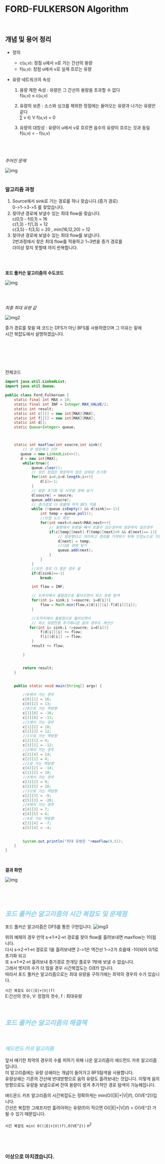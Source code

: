 # FORD-FULKERSON Algorithm
<br/>

## 개념 및 용어 정리
* 정의 
    * c(u,v): 정점 u에서 v로 가는 간선의 용량
    * f(u,v): 정점 u에서 v로 실제 흐르는 유량

* 유량 네트워크의 속성
    1. 용량 제한 속성 : 유량은 그 간선의 용량을 초과할 수 없다\
     f(u,v) ≤ c(u,v)
    2. 유량의 보존 : 소스와 싱크를 제외한 정점에는 들어오는 유량과 나가는 유량은 같다\
        ∑ v ∈ V  f(u,v) = 0

    3. 유량의 대칭성 : 유량이 u에서 v로 흐르면 음수의 유량이 흐르는 것과 동일\
        f(u,v) = - f(u,v)


#
<br/>


*주어진 문제*

![img](https://velog.velcdn.com/images%2Fgeunwoobaek%2Fpost%2Fe2cf2a36-16bd-4890-9dc9-30660fde6177%2Fimage.png)
<br/>
<br/>

### 알고리즘 과정
1. Source에서 sink로 가는 경로를 하나 찾습니다.(증가 경로)\
0->1->3->5 를 찾았습니다.
2. 찾아낸 경로에 보낼수 있는 최대 flow을 찾습니다.\
c(0,1) - f(0,1) = 16\
c(1,3) - f(1,3) = 12\
c(3,5) - f(3,5) = 20  ,  min(16,12,20) = 12
3. 찾아낸 경로에 보낼수 있는 최대 flow를 보냅니다.\
 2번과정에서 찾은 최대 flow를 적용하고 1~3번을 증가 경로를\
 더이상 찾지 못할때 까지 반복합니다.
 <br/>
 </br>

**포드 풀커슨 알고리즘의 수도코드**

![img](https://i.imgur.com/Bq1IvoA.png)

 <br/>
 <br/>


 *최종 최대 유량 값*
 </br>

 ![img2](https://velog.velcdn.com/images%2Fgeunwoobaek%2Fpost%2F593f907e-d460-481f-93cb-679d7ca248cb%2Fimage.png)

 증가 경로를 찾을 때 코드는 DFS가 아닌 BFS를 사용하였으며 그 이유는 밑에\
 시간 복잡도에서 설명하겠습니다.
 <br/>
 <br/>
#
<br/><br/>


전체코드
```java 
import java.util.LinkedList;
import java.util.Queue;

public class Ford_Fulkerson {
    static final int MAX = 10;
    static final int INF = Integer.MAX_VALUE/2;
    static int result;
    static int c[][] = new int[MAX][MAX];
    static int f[][] = new int[MAX][MAX];
    static int d[];
    static Queue<Integer> queue;



    static int maxFlow(int soucre,int sink){
        // 큐 방문체크 선언
       queue = new LinkedList<>();
       d = new int[MAX];
        while(true){
            queue.clear();
            // 모든 정점은 방문하지 않은 상태로 초기화
            for(int i=0;i<d.length;i++){
                d[i]=-1;
            }
            // 방문 초기화 및 시작점 큐에 넣기
            d[soucre] = soucre;
            queue.add(soucre);
            // 증가경로 다 찾을때 까지 BFS 적용
            while (!queue.isEmpty() && d[sink]==-1){
                int temp = queue.poll();
                //인접 노드 확인
                for(int next=0;next<MAX;next++){
                    // 용량에서 유량을 빼서 흐를수 있는경우와 방문하지 않은경우
                    if(c[temp][next]-f[temp][next]>0 && d[next]==-1){
                        // 방문했다고 처리하고 경로를 기억하기 위해 인접노드로 가는 값 넣음
                        d[next] = temp;
                        //다음 큐에 넣기
                        queue.add(next);
                    }
                }
            }
            //모든 경로 다 찾은 경우 끝
            if(d[sink]==-1)
                break;

            int flow = INF;

            // 도착지에서 출발점으로 돌아오면서 최소 유량 탐색
            for(int i= sink;i !=soucre; i=d[i]){
                flow = Math.min(flow,c[d[i]][i]-f[d[i]][i]);
            }

            //도착지에서 출발점으로 돌아오면서
            // 최소 유량만큼 추가해나감 음의 경우도 계산산
           for(int i= sink;i !=soucre; i=d[i]){
                f[d[i]][i] += flow;
                f[i][d[i]] -= flow;
            }
            result += flow;

        }


        return result;
    }


    public static void main(String[] args) {

        //0에서 가는 경우
        c[0][1] = 16;
        c[0][2] = 13;
        //0으로 가는 역방향
        c[1][0] = -16;
        c[2][0] = -13;
        //1에서 가는 경우
        c[1][2] = 10;
        c[1][3] = 12;
        //1으로 가는 역방향
        c[2][1] = 4;
        c[3][1] = -12;
        //2에서 가는 경우
        c[2][4] = 14;
        c[2][1] = 4;
        //2로 가는 역방향
        c[4][2] = -14;
        c[1][2] = 10;
        //3에서 가는 경우
        c[3][2] = 9;
        c[3][5] = 20;
        //3으로 가는 역방향
        c[2][3] = -9;
        c[5][3] = -20;
        //4에서 가는 경우
        c[4][3] = 7;
        c[4][5] = 4;
        //4로 가는 역방향
        c[3][4] = -7;
        c[5][4] = -4;

        
        System.out.println("최대 유량은 "+maxFlow(0,5));
    }
}


```
<br/>

**결과 화면**

![img](result.png)

#
<br/>

## ***<span style="color:skyblue">포드 풀커슨 알고리즘의 시간 복잡도 및 문제점</span>***

포드 풀커슨 알고리즘은 DFS를 통한 구현입니다.
![img3](https://mblogthumb-phinf.pstatic.net/MjAxODA2MTNfNjcg/MDAxNTI4ODc5NjQ5ODY3.DTVqJxy43or9FVceZj7OkJ217FqZY1tNRIY2MTfQFP8g.6qfAtiDRAJuxU2lWe_lwbpp-f09pPp7lt1qM-dXDjO8g.PNG.jh20s/image.png?type=w800)

위의 예제의 경우 만약 s->1->2->t 경로를 찾아 flow를 흘려보내면 maxflow는 1이됩니다.\
다시 s->2->1->t 경로로 1을 흘려보내면 2->1은 역간선 1->2가 흐를때 -1이되어 0/1로 초기화 되고\
 또 s->1->2->t 흘려보내 
증가경로 한개당 플로우 1밖에 보낼 수 없습니다.\
그래서 엣지의 수가 더 많을 경우 시간복잡도는 O(Ef) 입니다.\
따라서 포드 풀커슨 알고리즘으로는 최대 유량을 구하기에는 최악의 경우의 수가 있습니다.

`시간 복잡도 O((|E|+|V|)f)`\
 E:간선의 갯수, V: 정점의 갯수, f : 최대유량
 </br>

 </br>



## ***<span style="color:skyblue">포드 풀커슨 알고리즘의 해결책</span>***
</br>

### *<span style="color:skyblue">에드먼드 카프 알고리즘</span>*

앞서 얘기한 최악의 경우의 수를 피하기 위해 나온 알고리즘이 에드먼드 카프 알고리즘입니다.\
이 알고리즘에는 유량 상쇄라는 개념이 들어가고 BFS탐색을 사용합니다.\
 유량상쇄는 기존의 간선에 반대방향으로 음의 유량도 흘려보내는 것입니다. 이렇게 음의 방향으로도 유량을 보냄으로써 잔여 용량이 생겨 추가적인 경로 탐색이 가능해집니다.

애드몬드 카프 알고리즘의 시간복잡도는 정확하게는 min(O((|E|+|V|)f), O(VE^2))입니다.\
 간선은 복잡한 그래프지만 흘려야하는 유량(f)이 적으면 O((|E|+|V|)f) < O(VE^2) 가 될 수 있기 때문입니다.\
 </br>
`시간 복잡도 min( O((|E|+|V|)f),O(VE^2))`
$n^2$

#
</br>

### 이상으로 마치겠습니다.

